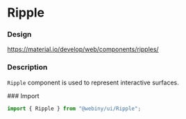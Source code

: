# Ripple

### Design

<a href="https://material.io/develop/web/components/ripples/" target="_blank">https://material.io/develop/web/components/ripples/</a>

### Description

`Ripple` component is used to represent interactive surfaces.

### Import

```js
import { Ripple } from "@webiny/ui/Ripple";
```
